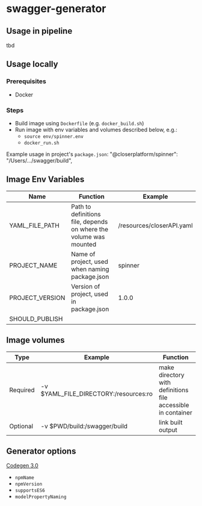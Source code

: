 # swagger-generator


## Usage in pipeline
tbd
## Usage locally
### Prerequisites
  - Docker
### Steps
 - Build image using `Dockerfile` (e.g. `docker_build.sh`)
 - Run image with env variables and volumes described below, e.g.:
   - `source env/spinner.env`
   - `docker_run.sh`

Example usage in project's `package.json`:
"@closerplatform/spinner": "/Users/.../swagger/build",

## Image Env Variables
| Name | Function | Example |
| ---- | -------- | ------- |
| YAML_FILE_PATH | Path to definitions file, depends on where the volume was mounted | /resources/closerAPI.yaml
| PROJECT_NAME | Name of project, used when naming package.json | spinner |
| PROJECT_VERSION | Version of project, used in package.json | 1.0.0 |
| SHOULD_PUBLISH |  |

## Image volumes
| Type | Example | Function |
| ---- | ------ | -------- |
| Required | -v $YAML_FILE_DIRECTORY:/resources:ro | make directory with definitions file accessible in container |
| Optional | -v $PWD/build:/swagger/build | link built output |

## Generator options
[Codegen 3.0](https://github.com/swagger-api/swagger-codegen/tree/3.0.0)

 - `npmName`
 - `npmVersion`
 - `supportsES6`
 - `modelPropertyNaming`
